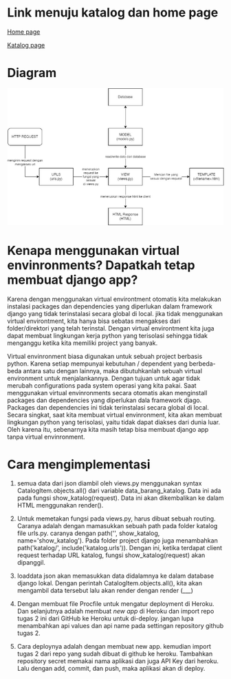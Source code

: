# Link menuju katalog dan home page
[Home page](https://lab02pbp.herokuapp.com/)

[Katalog page](https://lab02pbp.herokuapp.com/katalog/)

# Diagram
![alt text](./assets/diagram.JPG "diagram")

# Kenapa menggunakan virtual envinronments? Dapatkah tetap membuat django app?
Karena dengan menggunakan virtual environtment otomatis kita melakukan instalasi packages dan dependencies yang diperlukan dalam framework django yang tidak terinstalasi secara global di local. jika tidak menggunakan virtual environtment, kita hanya bisa sebatas mengakses dari folder/direktori yang telah terinstal. Dengan virtual environtment kita juga dapat membuat lingkungan kerja python yang terisolasi sehingga tidak menganggu ketika kita memiliki project yang banyak.

Virtual envinronment biasa digunakan untuk sebuah project berbasis python. Karena setiap mempunyai kebutuhan / dependent yang berbeda-beda antara satu dengan lainnya, maka dibutuhkanlah sebuah virtual environment untuk menjalankannya. Dengan tujuan untuk agar tidak merubah configurations pada system operasi yang kita pakai. Saat menggunakan virtual envinronments secara otomatis akan menginstall packages dan dependencies yang diperlukan dala framework djago. Packages dan dependencies ini tidak terinstalasi secara global di local. Secara singkat, saat kita membuat virtual envinronment, kita akan membuat lingkungan python yang terisolasi, yaitu tidak dapat diakses dari dunia luar. Oleh karena itu, sebenarnya kita masih tetap bisa membuat django app tanpa virtual envinronment.

# Cara mengimplementasi

1. semua data dari json diambil oleh views.py menggunakan syntax CatalogItem.objects.all() dari variable data_barang_katalog. Data ini ada pada fungsi show_katalog(request). Data ini akan dikembalikan ke dalam HTML menggunakan render().

2. Untuk memetakan fungsi pada views.py, harus dibuat sebuah routing. Caranya adalah dengan mamasukkan sebuah path pada folder katalog file urls.py. caranya dengan path('', show_katalog, name='show_katalog'). Pada folder project django juga menambahkan path('katalog/', include('katalog.urls')). Dengan ini, ketika terdapat client request terhadap URL katalog, fungsi show_katalog(request) akan dipanggil.

3. loaddata json akan memasukkan data didalamnya ke dalam database django lokal. Dengan perintah CatalogItem.objects.all(), kita akan mengambil data tersebut lalu akan render dengan render (___)

4. Dengan membuat file Procfile untuk mengatur deployment di Heroku. Dan selanjutnya adalah membuat _new app_ di Heroku dan import repo tugas 2 ini dari GitHub ke Heroku untuk di-deploy. jangan lupa menambahkan api values dan api name pada settingan repository github tugas 2. 

4. Cara deploynya adalah dengan membuat new app. kemudian import tugas 2 dari repo yang sudah dibuat di github ke heroku. Tambahkan repository secret memakai nama aplikasi dan juga API Key dari heroku. Lalu dengan add, commit, dan push, maka aplikasi akan di deploy.